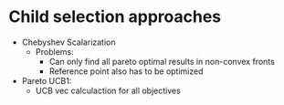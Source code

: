 # Child selection approaches
- Chebyshev Scalarization
    - Problems: 
        - Can only find all pareto optimal results in non-convex fronts
        - Reference point also has to be optimized
- Pareto UCB1:
    - UCB vec calculaction for all objectives
